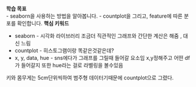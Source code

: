 

**학습 목표**  
- seaborn을 사용하는 방법을 알아봅니다.
- countplot을 그리고, feature에 따른 분포를 확인합니다.
**핵심 키워드**
- seaborn - 시각화 라이브러리 조금더 직관적인 그래프와 간단한 계산은 해줌 , 대신 느림
- countplot - 히스토그램이랑 똑같은것같은데?
- x, y, data, hue - sns에다가 그래프를 그릴때 들어갈 요소임 x,y정해주고 어떤 df가 들어갈지 또한 hue라는 걸로 라벨링을 볼수있음 


키와 몸무게는 5cm단위씩하여 범주형 데이터기때문에
countplot으로 그렸다.
